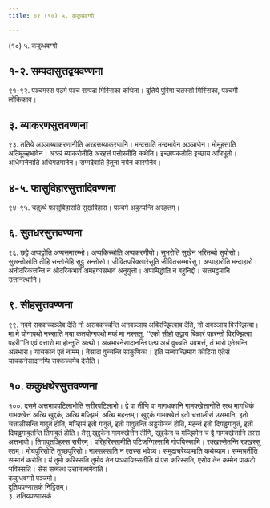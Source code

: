 ```yaml
---
title: ०९ (१०) ५. ककुधवग्गो

---
```

(१०) ५. ककुधवग्गो  


## १-२. सम्पदासुत्तद्वयवण्णना

९१-९२. पञ्चमस्स पठमे पञ्च सम्पदा मिस्सिका कथिता। दुतिये पुरिमा चतस्सो मिस्सिका, पञ्चमी लोकिकाव।  


## ३. ब्याकरणसुत्तवण्णना

९३. ततिये अञ्ञाब्याकरणानीति अरहत्तब्याकरणानि। मन्दत्ताति मन्दभावेन अञ्ञाणेन। मोमूहत्ताति अतिमूळ्हभावेन। अञ्ञं ब्याकरोतीति अरहत्तं पत्तोस्मीति कथेति। इच्छापकतोति इच्छाय अभिभूतो। अधिमानेनाति अधिगतमानेन। सम्मदेवाति हेतुना नयेन कारणेनेव।  


## ४-५. फासुविहारसुत्तादिवण्णना

९४-९५. चतुत्थे फासुविहाराति सुखविहारा। पञ्चमे अकुप्पन्ति अरहत्तम्।  


## ६. सुतधरसुत्तवण्णना

९६. छट्ठे अप्पट्ठोति अप्पसमारम्भो। अप्पकिच्चोति अप्पकरणीयो। सुभरोति सुखेन भरितब्बो सुपोसो। सुसन्तोसोति तीहि सन्तोसेहि सुट्ठु सन्तोसो। जीवितपरिक्खारेसूति जीवितसम्भारेसु। अप्पाहारोति मन्दाहारो। अनोदरिकत्तन्ति न ओदरिकभावं अमहग्घसभावं अनुयुत्तो। अप्पमिद्धोति न बहुनिद्दो। सत्तमट्ठमानि उत्तानत्थानि।  


## ९. सीहसुत्तवण्णना

९९. नवमे सक्कच्चञ्ञेव देति नो असक्कच्चन्ति अनवञ्ञाय अविरज्झित्वाव देति, नो अवञ्ञाय विरज्झित्वा। मा मे योग्गपथो नस्साति मया कतयोग्गपथो मय्हं मा नस्सतु, ‘‘एको सीहो उट्ठाय बिळारं पहरन्तो विरज्झित्वा पहरी’’ति एवं वत्तारो मा होन्तूति अत्थो। अन्नभारनेसादानन्ति एत्थ अन्नं वुच्चति यवभत्तं, तं भारो एतेसन्ति अन्नभारा। याचकानं एतं नामम्। नेसादा वुच्चन्ति साकुणिका। इति सब्बपच्छिमाय कोटिया एतेसं याचकनेसादानम्पि सक्कच्चमेव देसेति।  


## १०. ककुधथेरसुत्तवण्णना

१००. दसमे अत्तभावपटिलाभोति सरीरपटिलाभो। द्वे वा तीणि वा मागधकानि गामक्खेत्तानीति एत्थ मागधिकं गामक्खेत्तं अत्थि खुद्दकं, अत्थि मज्झिमं, अत्थि महन्तम्। खुद्दकं गामक्खेत्तं इतो चत्तालीसं उसभानि, इतो चत्तालीसन्ति गावुतं होति, मज्झिमं इतो गावुतं, इतो गावुतन्ति अड्ढयोजनं होति, महन्तं इतो दियड्ढगावुतं, इतो दियड्ढगावुतन्ति तिगावुतं होति। तेसु खुद्दकेन गामक्खेत्तेन तीणि, खुद्दकेन च मज्झिमेन च द्वे गामक्खेत्तानि तस्स अत्तभावो। तिगावुतञ्हिस्स सरीरम्। परिहरिस्सामीति पटिजग्गिस्सामि गोपयिस्सामि। रक्खस्सेतन्ति रक्खस्सु एतम्। मोघपुरिसोति तुच्छपुरिसो। नास्सस्साति न एतस्स भवेय्य। समुदाचरेय्यामाति कथेय्याम। सम्मन्नतीति सम्मानं करोति। यं तुमो करिस्सति तुमोव तेन पञ्ञायिस्सतीति यं एस करिस्सति, एसोव तेन कम्मेन पाकटो भविस्सति। सेसं सब्बत्थ उत्तानत्थमेवाति।  
ककुधवग्गो पञ्चमो।  
दुतियपण्णासकं निट्ठितम्।  
३. ततियपण्णासकं  